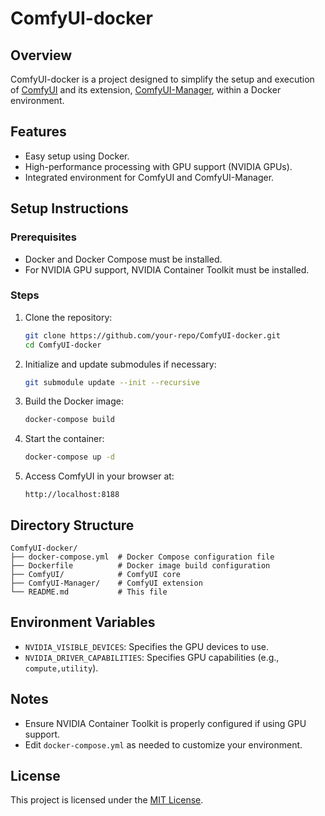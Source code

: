 # ComfyUI-docker

## Overview
ComfyUI-docker is a project designed to simplify the setup and execution of [ComfyUI](https://github.com/Comfy-Org/ComfyUI) and its extension, [ComfyUI-Manager](https://github.com/Comfy-Org/ComfyUI-Manager), within a Docker environment.

## Features
- Easy setup using Docker.
- High-performance processing with GPU support (NVIDIA GPUs).
- Integrated environment for ComfyUI and ComfyUI-Manager.

## Setup Instructions

### Prerequisites
- Docker and Docker Compose must be installed.
- For NVIDIA GPU support, NVIDIA Container Toolkit must be installed.

### Steps
1. Clone the repository:
   ```bash
   git clone https://github.com/your-repo/ComfyUI-docker.git
   cd ComfyUI-docker
   ```

2. Initialize and update submodules if necessary:
   ```bash
   git submodule update --init --recursive
   ```

3. Build the Docker image:
   ```bash
   docker-compose build
   ```

4. Start the container:
   ```bash
   docker-compose up -d
   ```

5. Access ComfyUI in your browser at:
   ```
   http://localhost:8188
   ```

## Directory Structure
```
ComfyUI-docker/
├── docker-compose.yml  # Docker Compose configuration file
├── Dockerfile          # Docker image build configuration
├── ComfyUI/            # ComfyUI core
├── ComfyUI-Manager/    # ComfyUI extension
└── README.md           # This file
```

## Environment Variables
- `NVIDIA_VISIBLE_DEVICES`: Specifies the GPU devices to use.
- `NVIDIA_DRIVER_CAPABILITIES`: Specifies GPU capabilities (e.g., `compute,utility`).

## Notes
- Ensure NVIDIA Container Toolkit is properly configured if using GPU support.
- Edit `docker-compose.yml` as needed to customize your environment.

## License
This project is licensed under the [MIT License](LICENSE).